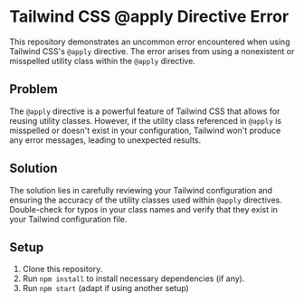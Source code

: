 # Tailwind CSS @apply Directive Error

This repository demonstrates an uncommon error encountered when using Tailwind CSS's `@apply` directive. The error arises from using a nonexistent or misspelled utility class within the `@apply` directive.

## Problem

The `@apply` directive is a powerful feature of Tailwind CSS that allows for reusing utility classes. However, if the utility class referenced in `@apply` is misspelled or doesn't exist in your configuration, Tailwind won't produce any error messages, leading to unexpected results.

## Solution

The solution lies in carefully reviewing your Tailwind configuration and ensuring the accuracy of the utility classes used within `@apply` directives. Double-check for typos in your class names and verify that they exist in your Tailwind configuration file.

## Setup

1. Clone this repository.
2. Run `npm install` to install necessary dependencies (if any).
3. Run `npm start` (adapt if using another setup)
